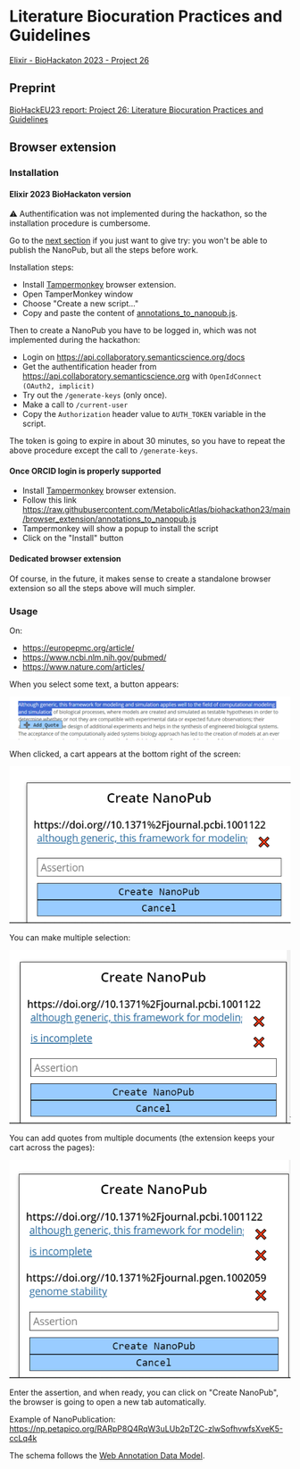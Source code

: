 # Literature Biocuration Practices and Guidelines 

[Elixir - BioHackaton 2023 - Project 26](https://github.com/elixir-europe/biohackathon-projects-2023/blob/main/26/README.md)

## Preprint

[BioHackEU23 report: Project 26: Literature Biocuration Practices and Guidelines](preprint.md)

## Browser extension

### Installation

#### Elixir 2023 BioHackaton version

⚠️ Authentification was not implemented during the hackathon, so the installation procedure is cumbersome.

Go to the [next section](#user-content-once-orcid-login-is-properly-supported) if you just want to give try: you won't be able to publish the NanoPub, but all the steps before work.

Installation steps:
* Install [Tampermonkey](https://www.tampermonkey.net/) browser extension.
* Open TamperMonkey window
* Choose "Create a new script..."
* Copy and paste the content of [annotations_to_nanopub.js](https://raw.githubusercontent.com/MetabolicAtlas/biohackathon23/main/browser_extension/annotations_to_nanopub.js).

Then to create a NanoPub you have to be logged in, which was not implemented during the hackathon:

* Login on https://api.collaboratory.semanticscience.org/docs
* Get the authentification header from https://api.collaboratory.semanticscience.org with `OpenIdConnect (OAuth2, implicit)`
* Try out the `/generate-keys` (only once).
* Make a call to `/current-user`
* Copy the `Authorization` header value to `AUTH_TOKEN` variable in the script.

The token is going to expire in about 30 minutes, so you have to repeat the above procedure except the call to `/generate-keys`.

#### Once ORCID login is properly supported

* Install [Tampermonkey](https://www.tampermonkey.net/) browser extension.
* Follow this link <https://raw.githubusercontent.com/MetabolicAtlas/biohackathon23/main/browser_extension/annotations_to_nanopub.js>
* Tampermonkey will show a popup to install the script
* Click on the "Install" button

#### Dedicated browser extension

Of course, in the future, it makes sense to create a standalone browser extension so all the steps above will much simpler.

### Usage

On:
* https://europepmc.org/article/
* https://www.ncbi.nlm.nih.gov/pubmed/
* https://www.nature.com/articles/

When you select some text, a button appears:

![Add_quote](add_quote.png)

When clicked, a cart appears at the bottom right of the screen:

![Cart](cart.png)

You can make multiple selection:

![Cart - multiple quote](cart-multiple-quote.png)

You can add quotes from multiple documents (the extension keeps your cart across the pages):

![Cart - multiple document](cart-multiple-document.png)

Enter the assertion, and when ready, you can click on "Create NanoPub", the browser is going to open a new tab automatically.

Example of NanoPublication: <https://np.petapico.org/RARpP8Q4RqW3uLUb2pT2C-zlwSofhvwfsXveK5-ccLq4k>

The schema follows the [Web Annotation Data Model](https://www.w3.org/TR/annotation-model/).
